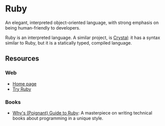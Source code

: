 Ruby
====

An elegant, interpreted object-oriented language, with strong emphasis on being
human-friendly to developers.

Ruby is an interpreted language.  A similar project, is
[Crystal](https://crystal-lang.org/):  it has a syntax similar to Ruby, but it
is a statically typed, compiled language.


Resources
---------

### Web ###

 - [Home page](https://www.ruby-lang.org/)
 - [Try Ruby](https://try.ruby-lang.org/)


### Books ###

 - [Why's (Poignant) Guide to Ruby](https://poignant.guide/):
   A masterpiece on writing technical books about programming in a unique style.
